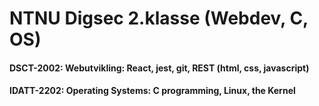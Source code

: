 # NTNU Digsec 2.klasse (Webdev, C, OS) 
#### DSCT-2002: Webutvikling: React, jest, git, REST (html, css, javascript)
#### IDATT-2202: Operating Systems: C programming, Linux, the Kernel
